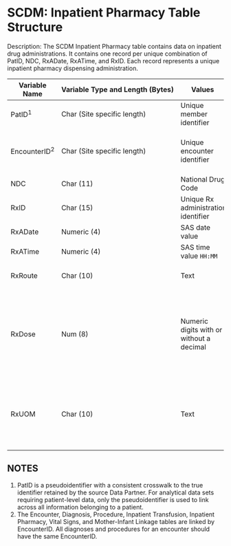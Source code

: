 # SCDM: Inpatient Pharmacy Table Structure

Description: The SCDM Inpatient Pharmacy table contains data on inpatient drug administrations. It contains one record per unique combination of PatID, NDC, RxADate, RxATime, and RxID. Each record represents a unique inpatient pharmacy dispensing administration.

| Variable Name | Variable Type and Length (Bytes) | Values | Definition / Comments / Guideline | Example |
|---|---|---|---|---|
| PatID<sup>1</sup> | Char (Site specific length) | Unique member identifier | Arbitrary person-level identifier. Used to link across tables. | `123456789012345` |
| EncounterID<sup>2</sup> | Char (Site specific length) | Unique encounter identifier | Arbitrary encounter-level identifier. Used to link across the Encounter, Diagnosis, Procedure, Vital Signs, Inpatient Pharmacy, & Inpatient Transfusion tables. | `123456789012345_12242005_99218766_IP` |
| NDC | Char (11) | National Drug Code | Please expunge any place holders (e.g., '\-' or extra digit) | `12345678910` |
| RxID | Char (15) | Unique Rx administration identifier | Useful to map back to source data | |
| RxADate | Numeric (4) | SAS date value | Rx Administration date | `12/1/2005` |
| RxATime | Numeric (4) | SAS time value `HH:MM` | Rx Administration time | `20:56` |
| RxRoute | Char (10) | Text | Actual / administered route. Standard list of allowable values under development. | `IV` |
| RxDose | Num (8) | Numeric digits with or without a decimal | Actual / administered dose. Intended to be analyzed in conjunction with the RxUOM (unit of measure) field and product strength data associated with the NDC (available from drug databases). Format captures maximum # of whole and decimal digits allowed by software technology for numeric data. | `100` |
| RxUOM | Char (10) | Text | Actual / administered unit of measure. Intended to be analyzed in conjunction with the RxDose field and product strength data associated with the NDC (available from drug databases). Standard list of allowable values under development. | `ML` |

## NOTES

1. PatID is a pseudoidentifier with a consistent crosswalk to the true identifier retained by the source Data Partner. For analytical data sets requiring patient-level data, only the pseudoidentifier is used to link across all information belonging to a patient.
2. The Encounter, Diagnosis, Procedure, Inpatient Transfusion, Inpatient Pharmacy, Vital Signs, and Mother-Infant Linkage tables are linked by EncounterID. All diagnoses and procedures for an encounter should have the same EncounterID.
